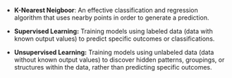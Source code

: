 - **K-Nearest Neigboor**: An effective classification and regression algorithm that uses nearby points in order to generate a prediction.

- **Supervised Learning:** Training models using labeled data (data with known output values) to predict specific outcomes or classifications.
- **Unsupervised Learning:** Training models using unlabeled data (data without known output values) to discover hidden patterns, groupings, or structures within the data, rather than predicting specific outcomes.
